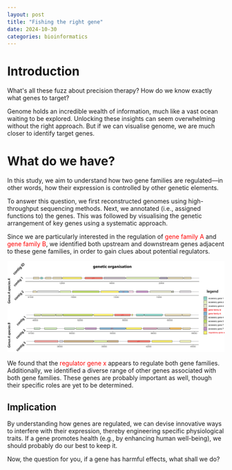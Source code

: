 ```yaml
---
layout: post
title: "Fishing the right gene"
date: 2024-10-30
categories: bioinformatics
---
```


# Introduction
What's all these fuzz about precision therapy? How do we know exactly what genes to target?

Genome holds an incredible wealth of information, much like a vast ocean waiting to be explored. Unlocking these insights can seem overwhelming without the right approach. But if we can visualise genome, we are much closer to identify target genes.

# What do we have?

In this study, we aim to understand how two gene families are regulated—in other words, how their expression is controlled by other genetic elements. 

To answer this question, we first reconstructed genomes using high-throughput sequencing methods. Next, we annotated (i.e., assigned functions to) the genes. This was followed by visualising the genetic arrangement of key genes using a systematic approach.

Since we are particularly interested in the regulation of <span style="color: red;">gene family A</span> and <span style="color: red;">gene family B</span>, we identified both upstream and downstream genes adjacent to these gene families, in order to gain clues about potential regulators.

![figure](/assets/images/bioinformatics/gene_organisation_example.png)

We found that the <span style="color: red;">regulator gene x</span> appears to regulate both gene families. Additionally, we identified a diverse range of other genes associated with both gene families. These genes are probably important as well, though their specific roles are yet to be determined.

## Implication

By understanding how genes are regulated, we can devise innovative ways to interfere with their expression, thereby engineering specific physiological traits. If a gene promotes health (e.g., by enhancing human well-being), we should probably do our best to keep it.

Now, the question for you, if a gene has harmful effects, what shall we do?
